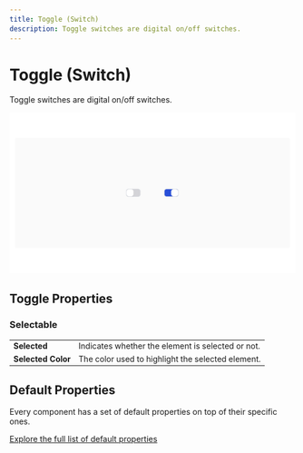```yaml
---
title: Toggle (Switch)
description: Toggle switches are digital on/off switches.
---
```


# Toggle (Switch)

Toggle switches are digital on/off switches.

![](/assets/toggle.png)

## Toggle Properties

### Selectable

|                    |                                                   |
|--------------------|---------------------------------------------------|
| **Selected**       | Indicates whether the element is selected or not. |
| **Selected Color** | The color used to highlight the selected element. |

## Default Properties

Every component has a set of default properties on top of their specific ones.

[Explore the full list of default properties](/components)